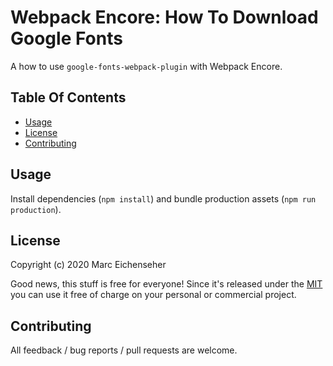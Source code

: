 # Webpack Encore: How To Download Google Fonts

A how to use `google-fonts-webpack-plugin` with Webpack Encore.

## Table Of Contents

* [Usage](#usage)
* [License](#license)
* [Contributing](#contributing)

## Usage

Install dependencies (`npm install`) and bundle production assets (`npm run production`).

## License

Copyright (c) 2020 Marc Eichenseher

Good news, this stuff is free for everyone! Since it's released under the [MIT](LICENSE) you can use it free of charge on your personal or commercial project.

## Contributing

All feedback / bug reports / pull requests are welcome.

